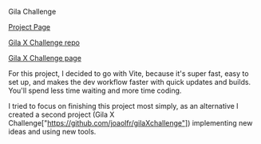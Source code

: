 Gila Challenge

[Project Page](https://gila-challenge-9xikimast-joaolfrs-projects.vercel.app/)

[Gila X Challenge repo](https://github.com/joaolfr/gilaXchallenge)

[Gila X Challenge page](https://gila-xchallenge-nhgr.vercel.app/)

For this project, I decided to go with Vite, because it's super fast, easy to set up, and makes the dev workflow faster with quick updates and builds. You'll spend less time waiting and more time coding.

I tried to focus on finishing this project most simply, as an alternative I created a second project (Gila X Challenge["https://github.com/joaolfr/gilaXchallenge"]) implementing new ideas and using new tools.
